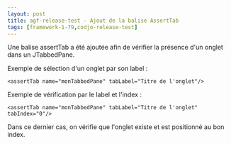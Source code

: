 ```yaml
---
layout: post
title: agf-release-test - Ajout de la balise AssertTab
tags: [framework-1-79,codjo-release-test]
---
```

Une balise assertTab a été ajoutée afin de vérifier la présence d'un onglet dans un JTabbedPane.

Exemple de sélection d'un onglet par son label :
```
<assertTab name="monTabbedPane" tabLabel="Titre de l'onglet"/>
```

Exemple de vérification par le label et l'index :
```
<assertTab name="monTabbedPane" tabLabel="Titre de l'onglet" tabIndex="0"/>
```
Dans ce dernier cas, on vérifie que l'onglet existe et est positionné au bon index.